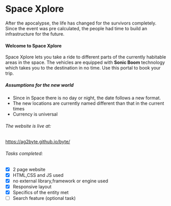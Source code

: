 # Space Xplore
After the apocalypse, the life has changed for the survivors completely. Since the event was pre calculated,
the people had time to build an infrastructure for the future.
#### Welcome to Space Xplore
Space Xplore lets you take a ride to different parts of the currently habitable areas in the space.
The vehicles are equipped with **Sonic Boom** technology which takes you to the destination in no time.
Use this portal to book your trip.

##### Assumptions for the new world
- Since in Space there is no day or night, the date follows a new format. 
- The new locations are currently named different than that in the current times
- Currency is universal 

###### The website is live at:
https://ag2byte.github.io/byte/ 


###### Tasks completed:
- [x] 2 page website
- [x] HTML,CSS and JS used
- [x] no external library,framework or engine used
- [x] Responsive layout 
- [x] Specifics of the entity met
- [ ] Search feature (optional task)